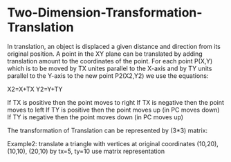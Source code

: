 # Two-Dimension-Transformation-Translation
In translation, an object is displaced a given distance and direction from its original position. A point in the XY plane can be translated by adding translation amount to the coordinates of the point. For each point P(X,Y) which is to be moved by TX unites parallel to the X-axis and by TY units parallel to the Y-axis to the new point P2(X2,Y2) we use the equations:

X2=X+TX
Y2=Y+TY

If TX is positive then the point moves to right
If TX is negative then the point moves to left
If TY is positive then the point moves up (in PC moves down)
If TY is negative then the point moves down (in PC moves up)

The transformation of Translation can be represented by (3*3) matrix:


Example2: translate a triangle with vertices at original coordinates (10,20), (10,10), (20,10) by tx=5, ty=10 use matrix representation
